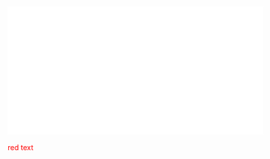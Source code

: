 <!-- ### Hi there 👋 -->

<!-- [![Header](https://raw.githubusercontent.com/tusharpandey13/tusharpandey13/master/header.svg)]() -->

<img src="./header.svg">

<style>
.red {color: red}
</style>
<p class="red">red text</p>

<!--
**tusharpandey13/tusharpandey13** is a ✨ _special_ ✨ repository because its `README.md` (this file) appears on your GitHub profile.

Here are some ideas to get you started:

- 🔭 I’m currently working on ...
- 🌱 I’m currently learning ...
- 👯 I’m looking to collaborate on ...
- 🤔 I’m looking for help with ...
- 💬 Ask me about ...
- 📫 How to reach me: ...
- 😄 Pronouns: ...
- ⚡ Fun fact: ...
-->
